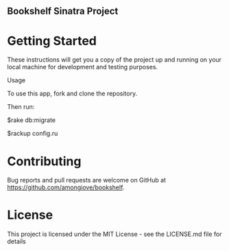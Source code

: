 ## Bookshelf Sinatra Project


# Getting Started
These instructions will get you a copy of the project up and running on your local machine for development and testing purposes. 

  Usage
  
  To use this app, fork and clone the repository. 
  
  Then run:
  
  $rake db:migrate 
  
  $rackup config.ru
  

# Contributing
  Bug reports and pull requests are welcome on GitHub at https://github.com/amongiove/bookshelf.

# License
  This project is licensed under the MIT License - see the LICENSE.md file for details
